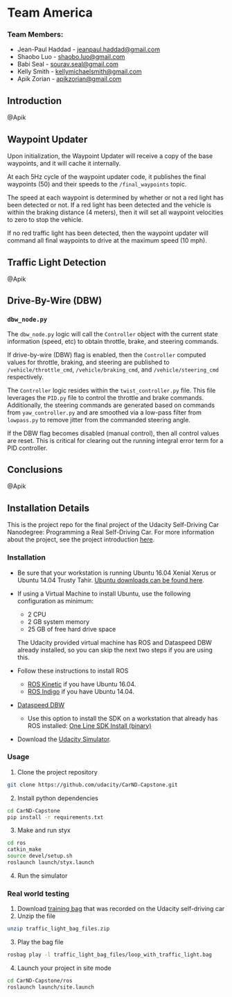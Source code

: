 # Team America

### Team Members:
* Jean-Paul Haddad - jeanpaul.haddad@gmail.com
* Shaobo Luo - shaobo.luo@gmail.com
* Babi Seal - sourav.seal@gmail.com
* Kelly Smith - kellymichaelsmith@gmail.com
* Apik Zorian - apikzorian@gmail.com

## Introduction
@Apik

## Waypoint Updater
Upon initialization, the Waypoint Updater will receive a copy of the base waypoints, and it will cache it internally.  

At each 5Hz cycle of the waypoint updater code, it publishes the final waypoints (50) and their speeds to the `/final_waypoints` topic.

The speed at each waypoint is determined by whether or not a red light has been detected or not.  If a red light has been detected and the vehicle is within the braking distance (4 meters), then it will set all waypoint velocities to zero to stop the vehicle.

If no red traffic light has been detected, then the waypoint updater will command all final waypoints to drive at the maximum speed (10 mph). 

## Traffic Light Detection
@Apik 

## Drive-By-Wire (DBW)

### `dbw_node.py`

The `dbw_node.py` logic will call the `Controller` object with the current state information (speed, etc) to obtain throttle, brake, and steering commands.

If drive-by-wire (DBW) flag is enabled, then the `Controller` computed values for throttle, braking, and steering are published to `/vehicle/throttle_cmd`, `/vehicle/braking_cmd`, and `/vehicle/steering_cmd` respectively.

The `Controller` logic resides within the `twist_controller.py` file.  This file leverages the `PID.py` file to control the throttle and brake commands.  Additionally, the steering commands are generated based on commands from `yaw_controller.py` and are smoothed via a low-pass filter from `lowpass.py` to remove jitter from the commanded steering angle.

If the DBW flag becomes disabled (manual control), then all control values are reset.  This is critical for clearing out the running integral error term for a PID controller.

## Conclusions
@Apik


## Installation Details

This is the project repo for the final project of the Udacity Self-Driving Car Nanodegree: Programming a Real Self-Driving Car. For more information about the project, see the project introduction [here](https://classroom.udacity.com/nanodegrees/nd013/parts/6047fe34-d93c-4f50-8336-b70ef10cb4b2/modules/e1a23b06-329a-4684-a717-ad476f0d8dff/lessons/462c933d-9f24-42d3-8bdc-a08a5fc866e4/concepts/5ab4b122-83e6-436d-850f-9f4d26627fd9).

### Installation 

* Be sure that your workstation is running Ubuntu 16.04 Xenial Xerus or Ubuntu 14.04 Trusty Tahir. [Ubuntu downloads can be found here](https://www.ubuntu.com/download/desktop). 
* If using a Virtual Machine to install Ubuntu, use the following configuration as minimum:
  * 2 CPU
  * 2 GB system memory
  * 25 GB of free hard drive space
  
  The Udacity provided virtual machine has ROS and Dataspeed DBW already installed, so you can skip the next two steps if you are using this.

* Follow these instructions to install ROS
  * [ROS Kinetic](http://wiki.ros.org/kinetic/Installation/Ubuntu) if you have Ubuntu 16.04.
  * [ROS Indigo](http://wiki.ros.org/indigo/Installation/Ubuntu) if you have Ubuntu 14.04.
* [Dataspeed DBW](https://bitbucket.org/DataspeedInc/dbw_mkz_ros)
  * Use this option to install the SDK on a workstation that already has ROS installed: [One Line SDK Install (binary)](https://bitbucket.org/DataspeedInc/dbw_mkz_ros/src/81e63fcc335d7b64139d7482017d6a97b405e250/ROS_SETUP.md?fileviewer=file-view-default)
* Download the [Udacity Simulator](https://github.com/udacity/CarND-Capstone/releases/tag/v1.2).

### Usage

1. Clone the project repository
```bash
git clone https://github.com/udacity/CarND-Capstone.git
```

2. Install python dependencies
```bash
cd CarND-Capstone
pip install -r requirements.txt
```
3. Make and run styx
```bash
cd ros
catkin_make
source devel/setup.sh
roslaunch launch/styx.launch
```
4. Run the simulator

### Real world testing
1. Download [training bag](https://drive.google.com/file/d/0B2_h37bMVw3iYkdJTlRSUlJIamM/view?usp=sharing) that was recorded on the Udacity self-driving car
2. Unzip the file
```bash
unzip traffic_light_bag_files.zip
```
3. Play the bag file
```bash
rosbag play -l traffic_light_bag_files/loop_with_traffic_light.bag
```
4. Launch your project in site mode
```bash
cd CarND-Capstone/ros
roslaunch launch/site.launch
```

